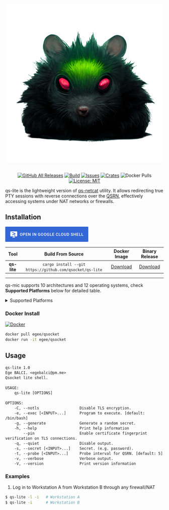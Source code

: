 <div align="center">
  <img src=".github/img/banner.png">
  <br>
  <br>


  [![GitHub All Releases][release-img]][release]
  [![Build][workflow-img]][workflow]
  [![Issues][issues-img]][issues]
  [![Crates][crates-img]][crates]
  ![Docker Pulls][docker-pulls]
  [![License: MIT][license-img]][license]
</div>

[crates]: https://crates.io/crates/qs-lite
[crates-img]: https://img.shields.io/crates/v/qs-lite
[release]: https://github.com/qsocket/qs-lite/releases
[release-img]: https://img.shields.io/github/v/release/qsocket/qs-lite
[downloads]: https://github.com/qsocket/qs-lite/releases
[downloads-img]: https://img.shields.io/github/downloads/qsocket/qs-lite/total?logo=github
[issues]: https://github.com/qsocket/qs-lite/issues
[issues-img]: https://img.shields.io/github/issues/qsocket/qs-lite?color=red
[docker-pulls]: https://img.shields.io/docker/pulls/qsocket/qs-lite?logo=docker&label=docker%20pulls
[license]: https://raw.githubusercontent.com/qsocket/qs-lite/master/LICENSE
[license-img]: https://img.shields.io/github/license/qsocket/qs-lite.svg
[google-cloud-shell]: https://console.cloud.google.com/cloudshell/open?git_repo=https://github.com/qsocket/qs-lite&tutorial=README.md
[workflow-img]: https://github.com/qsocket/qs-lite/actions/workflows/main.yml/badge.svg
[workflow]: https://github.com/qsocket/qs-lite/actions/workflows/main.yml
[qsrn]: https://github.com/qsocket/qsrn


qs-lite is the lightweight version of [qs-netcat](https://github.com/qsocket/qs-netcat) utility. It allows redirecting true PTY sessions with reverse connections over the [QSRN](qsrn), effectively accessing systems under NAT networks or firewalls.

## Installation

[![Open in Cloud Shell](.github/img/cloud-shell.png)](google-cloud-shell)

|  **Tool**   |                    **Build From Source**                     |      **Docker Image**       | **Binary Release**  |
| :---------: | :----------------------------------------------------------: | :-------------------------: | :-----------------: |
| **qs-lite** | ```cargo install --git https://github.com/qsocket/qs-lite``` | [Download](#docker-install) | [Download](release) |

---
qs-mic supports 10 architectures and 12 operating systems, check **Supported Platforms** below for detailed table.

<details>
<summary>Supported Platforms</summary>

| **Platform**  | **AMD64** | **386** | **ARM** | **ARM64** | **MIPS** | **MIPS64** | **MIPS64LE** | **PPC64** | **PPC64LE** | **S390X** |
| :-----------: | :-------: | :-----: | :-----: | :-------: | :------: | :--------: | :----------: | :-------: | :---------: | :-------: |
|   **Linux**   |     ✅     |    ✅    |    ✅    |     ✅     |    ✅     |     ✅      |      ✅       |     ✅     |      ✅      |     ✅     |
|  **Darwin**   |     ✅     |    ❌    |    ❌    |     ✅     |    ❌     |     ❌      |      ❌       |     ❌     |      ❌      |     ❌     |
|  **Windows**  |     ✅     |    ✅    |    ✅    |     ✅     |    ❌     |     ❌      |      ❌       |     ❌     |      ❌      |     ❌     |
|  **OpenBSD**  |     ✅     |    ✅    |    ✅    |     ✅     |    ❌     |     ✅      |      ❌       |     ❌     |      ❌      |     ❌     |
|  **NetBSD**   |     ✅     |    ✅    |    ✅    |     ✅     |    ❌     |     ❌      |      ❌       |     ❌     |      ❌      |     ❌     |
|  **FreeBSD**  |     ✅     |    ✅    |    ✅    |     ✅     |    ❌     |     ❌      |      ❌       |     ❌     |      ❌      |     ❌     |
|  **Android**  |     ✅     |    ✅    |    ✅    |     ✅     |    ❌     |     ❌      |      ❌       |     ❌     |      ❌      |     ❌     |
|    **IOS**    |     ✅     |    ❌    |    ❌    |     ✅     |    ❌     |     ❌      |      ❌       |     ❌     |      ❌      |     ❌     |
|  **Solaris**  |     ✅     |    ❌    |    ❌    |     ❌     |    ❌     |     ❌      |      ❌       |     ❌     |      ❌      |     ❌     |
|  **Illumos**  |     ✅     |    ❌    |    ❌    |     ❌     |    ❌     |     ❌      |      ❌       |     ❌     |      ❌      |     ❌     |
| **Dragonfly** |     ✅     |    ❌    |    ❌    |     ❌     |    ❌     |     ❌      |      ❌       |     ❌     |      ❌      |     ❌     |
|    **AIX**    |     ❌     |    ❌    |    ❌    |     ❌     |    ❌     |     ❌      |      ❌       |     ✅     |      ❌      |     ❌     |

</details>

### Docker Install

[![Docker](http://dockeri.co/image/egee/qsocket)](https://hub.docker.com/r/egee/qsocket/)

```bash
docker pull egee/qsocket
docker run -it egee/qsocket
```

## Usage
```
qs-lite 1.0
Ege BALCI. <egebalci@pm.me>
Qsocket lite shell.

USAGE:
    qs-lite [OPTIONS]

OPTIONS:
    -C, --notls                  Disable TLS encryption.
    -e, --exec [<INPUT>...]      Program to execute. [default: /bin/bash]
    -g, --generate               Generate a random secret.
    -h, --help                   Print help information
        --pin                    Enable certificate fingerprint verification on TLS connections.
    -q, --quiet                  Disable output.
    -s, --secret [<INPUT>...]    Secret. (e.g. password).
    -t, --probe [<INPUT>...]     Probe interval for QSRN. [default: 5]
    -v, --verbose                Verbose output.
    -V, --version                Print version information
```
### Examples
1. Log in to Workstation A from Workstation B through any firewall/NAT
```bash
$ qs-lite -l -i   # Workstation A
$ qs-lite -i      # Workstation B
```
